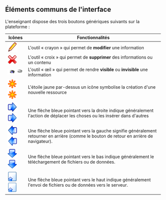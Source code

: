 ## Éléments communs de l'interface

L'enseignant dispose des trois boutons génériques suivants sur la plateforme :

| Icônes | Fonctionnalités |
| --- | --- |
| ![](../assets/graficos2.png) | L'outil « crayon » qui permet de **modifier** une information |
| ![](../assets/graficos1.png) | L'outil « croix » qui permet de **supprimer** des informations ou un contenu |
| ![](../assets/images3.png)![](../assets/images4.png) | L'outil « œil » qui permet de rendre **visible** ou **invisible** une information |
| <img width="32px" src="../assets/image5.svg"><img width="32px" src="../assets/image5.png"> | L'étoile jaune par-dessus un icône symbolise la création d'une nouvelle ressource |
| <img width="32px" src="../assets/image6.svg"><img width="32px" src="../assets/image6.png"> | Une flèche bleue pointant vers la droite indique généralement l'action de déplacer les choses ou les insérer dans d'autres |
| <img width="32px" src="../assets/graphics347.svg"><img width="32px" src="../assets/graphics347.png"> | Une flèche bleue pointant vers la gauche signifie généralement retourner en arrière \(comme le bouton de retour en arrière de navigateur\). |
| <img width="32px" src="../assets/image7.svg"><img width="32px" src="../assets/image7.png"> | Une flèche bleue pointant vers le bas indique généralement le téléchargement de fichiers ou de données. |
| <img width="32px" src="../assets/image8.svg"><img width="32px" src="../assets/image8.png"> | Une flèche bleue pointant vers le haut indique généralement l'envoi de fichiers ou de données vers le serveur. |



